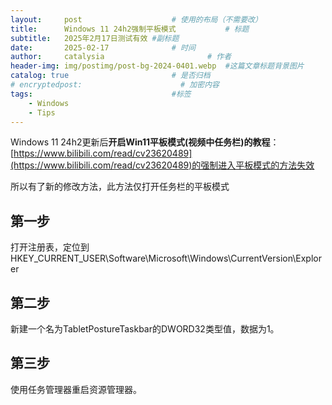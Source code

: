 ```yaml
---
layout:     post   				    # 使用的布局（不需要改）
title:      Windows 11 24h2强制平板模式			# 标题 
subtitle:   2025年2月17日测试有效 #副标题
date:       2025-02-17 				# 时间
author:     catalysia 						# 作者
header-img: img/postimg/post-bg-2024-0401.webp 	#这篇文章标题背景图片
catalog: true 						# 是否归档
# encryptedpost:                      # 加密内容
tags:								#标签
    - Windows
    - Tips
---
```

Windows 11 24h2更新后**开启Win11平板模式(视频中任务栏)的教程**：[https://www.bilibili.com/read/cv23620489](https://www.bilibili.com/read/cv23620489)的强制进入平板模式的方法失效

所以有了新的修改方法，此方法仅打开任务栏的平板模式
## 第一步 ##
打开注册表，定位到 HKEY_CURRENT_USER\Software\Microsoft\Windows\CurrentVersion\Explorer

## 第二步 ##
新建一个名为TabletPostureTaskbar的DWORD32类型值，数据为1。

## 第三步 ##
使用任务管理器重启资源管理器。


<!--加密用代码
<div id="pwinput">{{ page.tips | default: "请输入密码:" }}<br />
    <input id="inputkey" type="password" /> <button onclick="onbtnDecrypto()">解密</button>
 </div>
 <div id="output"></div>
-->